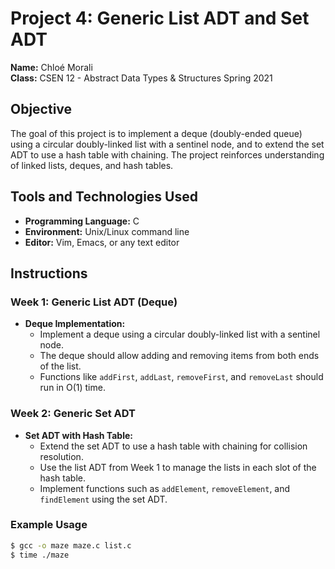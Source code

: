 # Project 4: Generic List ADT and Set ADT

**Name:** Chloé Morali  
**Class:** CSEN 12 - Abstract Data Types & Structures Spring 2021  

## Objective
The goal of this project is to implement a deque (doubly-ended queue) using a circular doubly-linked list with a sentinel node, and to extend the set ADT to use a hash table with chaining. The project reinforces understanding of linked lists, deques, and hash tables.

## Tools and Technologies Used
- **Programming Language:** C
- **Environment:** Unix/Linux command line
- **Editor:** Vim, Emacs, or any text editor

## Instructions

### Week 1: Generic List ADT (Deque)
- **Deque Implementation:** 
  - Implement a deque using a circular doubly-linked list with a sentinel node.
  - The deque should allow adding and removing items from both ends of the list.
  - Functions like `addFirst`, `addLast`, `removeFirst`, and `removeLast` should run in O(1) time.

### Week 2: Generic Set ADT
- **Set ADT with Hash Table:**
  - Extend the set ADT to use a hash table with chaining for collision resolution.
  - Use the list ADT from Week 1 to manage the lists in each slot of the hash table.
  - Implement functions such as `addElement`, `removeElement`, and `findElement` using the set ADT.

### Example Usage
```bash
$ gcc -o maze maze.c list.c
$ time ./maze

